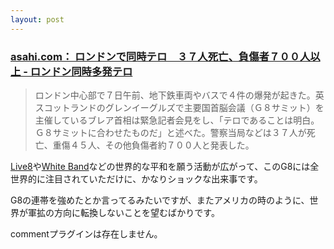 ```yaml
---
layout: post
---
```

<h3><a href="http://www2.asahi.com/special/050707/TKY200507070281.html">asahi.com： ロンドンで同時テロ　３７人死亡、負傷者７００人以上 - ロンドン同時多発テロ</a></h3>
<blockquote><p>ロンドン中心部で７日午前、地下鉄車両やバスで４件の爆発が起きた。英スコットランドのグレンイーグルズで主要国首脳会議（Ｇ８サミット）を主催しているブレア首相は緊急記者会見をし、「テロであることは明白。Ｇ８サミットに合わせたものだ」と述べた。警察当局などは３７人が死亡、重傷４５人、その他負傷者約７００人と発表した。</p>
</blockquote>
<p><a href="http://www.live8live.com/">Live8</a>や<a href="http://www.whiteband.org/">White Band</a>などの世界的な平和を願う活動が広がって、このG8には全世界的に注目されていただけに、かなりショックな出来事です。</p>
<p>G8の連帯を強めたとか言ってるみたいですが、またアメリカの時のように、世界が軍拡の方向に転換しないことを望むばかりです。</p>
<p><span class="error">commentプラグインは存在しません。</span> </p>
